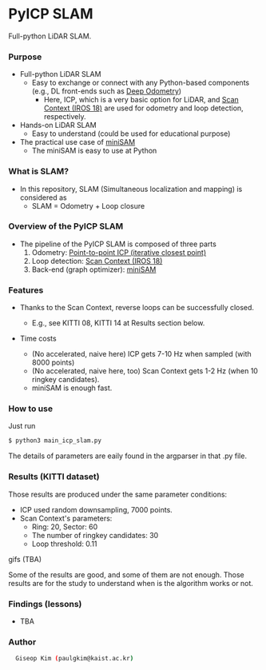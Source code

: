 # PyICP SLAM
Full-python LiDAR SLAM.

### Purpose
- Full-python LiDAR SLAM
    - Easy to exchange or connect with any Python-based components (e.g., DL front-ends such as [Deep Odometry](https://www.youtube.com/watch?v=Y2s08dv-Mq0))
        - Here, ICP, which is a very basic option for LiDAR, and [Scan Context (IROS 18)](https://github.com/irapkaist/scancontext) are used for odometry and loop detection, respectively. 
- Hands-on LiDAR SLAM 
    - Easy to understand (could be used for educational purpose)
- The practical use case of [miniSAM](https://github.com/dongjing3309/minisam)
    - The miniSAM is easy to use at Python

### What is SLAM?
- In this repository, SLAM (Simultaneous localization and mapping) is considered as 
    - SLAM = Odometry + Loop closure

### Overview of the PyICP SLAM
- The pipeline of the PyICP SLAM is composed of three parts
    1. Odometry: [Point-to-point ICP (iterative closest point)](https://github.com/ClayFlannigan/icp/blob/master/icp.py)
    2.  Loop detection: [Scan Context (IROS 18)](https://github.com/irapkaist/scancontext)
    3. Back-end (graph optimizer): [miniSAM](https://github.com/dongjing3309/minisam)


### Features 
- Thanks to the Scan Context, reverse loops can be successfully closed.
    - E.g., see KITTI 08, KITTI 14 at Results section below. 

- Time costs 
    - (No accelerated, naive here) ICP gets 7-10 Hz when sampled (with 8000 points)
    - (No accelerated, naive here, too) Scan Context gets 1-2 Hz (when 10 ringkey candidates).
    - miniSAM is enough fast. 


### How to use 
Just run 

```sh
$ python3 main_icp_slam.py
```

The details of parameters are eaily found in the argparser in that .py file.


### Results (KITTI dataset) 
Those results are produced under the same parameter conditions:
- ICP used random downsampling, 7000 points.
- Scan Context's parameters:
    - Ring: 20, Sector: 60
    - The number of ringkey candidates: 30
    - Loop threshold: 0.11

gifs (TBA)

Some of the results are good, and some of them are not enough. 
Those results are for the study to understand when is the algorithm works or not. 



### Findings (lessons)
- TBA


### Author 
```sh
  Giseop Kim (paulgkim@kaist.ac.kr)
```




